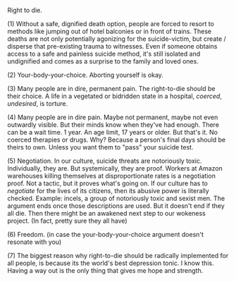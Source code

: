 Right to die.

(1) Without a safe, dignified death option, people are forced to resort to methods like jumping out of hotel balconies or in front of trains. These deaths are not only potentially agonizing for the suicide-victim, but create / disperse that pre-existing trauma to witnesses. Even if someone obtains access to a safe and painless suicide method, it's still isolated and undignified and comes as a surprise to the family and loved ones.

(2) Your-body-your-choice. Aborting yourself is okay.

(3) Many people are in dire, permanent pain. The right-to-die should be their choice. A life in a vegetated or bidridden state in a hospital, *coerced*, *undesired*, is torture. 

(4) Many people are in dire pain. Maybe not permanent, maybe not even outwardly visible. But their minds know when they've had enough. There can be a wait time. 1 year. An age limit, 17 years or older. But that's it. No coerced therapies or drugs. Why? Because a person's final days should be theirs to own. Unless you want them to "pass" your suicide test.

(5) Negotiation. In our culture, suicide threats are notoriously toxic. Individually, they are. But systemically, they are proof. Workers at Amazon warehouses killing themselves at disproportionate rates is a negotiation proof. Not a tactic, but it proves what's going on. If our culture has to *negotiate* for the lives of its citizens, then its abusive power is literally checked. Example: incels, a group of notoriously toxic and sexist men. The argument ends once those descriptions are used. But it doesn't end if they all die. Then there might be an awakened next step to our wokeness project. (In fact, pretty sure they all have)

(6) Freedom. (in case the your-body-your-choice argument doesn't resonate with you)

(7) The biggest reason why right-to-die should be radically implemented for all people, is because its the world's best depression tonic. I know this. Having a way out is the only thing that gives me hope and strength.
